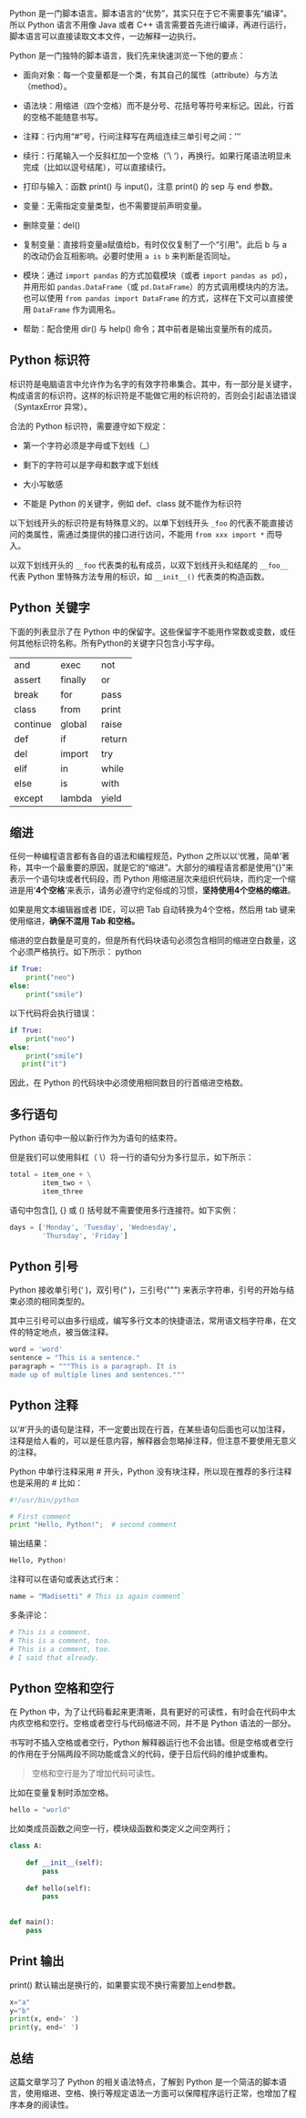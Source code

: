 Python 是一门脚本语言。脚本语言的“优势”，其实只在于它不需要事先“编译”。所以 Python 语言不用像 Java 或者 C++ 语言需要首先进行编译，再进行运行，脚本语言可以直接读取文本文件，一边解释一边执行。

Python 是一门独特的脚本语言，我们先来快速浏览一下他的要点：

- 面向对象：每一个变量都是一个类，有其自己的属性（attribute）与方法（method）。
    
- 语法块：用缩进（四个空格）而不是分号、花括号等符号来标记。因此，行首的空格不能随意书写。
    
- 注释：行内用“#”号，行间注释写在两组连续三单引号之间：’’’
    
- 续行：行尾输入一个反斜杠加一个空格（’\ ‘），再换行。如果行尾语法明显未完成（比如以逗号结尾），可以直接续行。
    
- 打印与输入：函数 print() 与 input()，注意 print() 的 sep 与 end 参数。
    
- 变量：无需指定变量类型，也不需要提前声明变量。
    
- 删除变量：del()
    
- 复制变量：直接将变量a赋值给b，有时仅仅复制了一个“引用”。此后 b 与 a 的改动仍会互相影响。必要时使用 `a is b` 来判断是否同址。
    
- 模块：通过 `import pandas` 的方式加载模块（或者 `import pandas as pd`），并用形如 `pandas.DataFrame`（或 `pd.DataFrame`）的方式调用模块内的方法。也可以使用 `from pandas import DataFrame` 的方式，这样在下文可以直接使用 `DataFrame` 作为调用名。
    
- 帮助：配合使用 dir() 与 help() 命令；其中前者是输出变量所有的成员。
    

  

## **Python 标识符**

标识符是电脑语言中允许作为名字的有效字符串集合。其中，有一部分是关键字，构成语言的标识符。这样的标识符是不能做它用的标识符的，否则会引起语法错误（SyntaxError 异常）。

合法的 Python 标识符，需要遵守如下规定：

- 第一个字符必须是字母或下划线（_）
    
- 剩下的字符可以是字母和数字或下划线
    
- 大小写敏感
    
- 不能是 Python 的关键字，例如 def、class 就不能作为标识符
    

  

以下划线开头的标识符是有特殊意义的。以单下划线开头 `_foo` 的代表不能直接访问的类属性，需通过类提供的接口进行访问，不能用 `from xxx import *` 而导入。

  

以双下划线开头的 `__foo` 代表类的私有成员，以双下划线开头和结尾的 `__foo__` 代表 Python 里特殊方法专用的标识，如 `__init__()` 代表类的构造函数。

  

## **Python 关键字**

下面的列表显示了在 Python 中的保留字。这些保留字不能用作常数或变数，或任何其他标识符名称。所有Python的关键字只包含小写字母。

|   |   |   |
|---|---|---|
|and|exec|not|
|assert|finally|or|
|break|for|pass|
|class|from|print|
|continue|global|raise|
|def|if|return|
|del|import|try|
|elif|in|while|
|else|is|with|
|except|lambda|yield|

  

## **缩进**

任何一种编程语言都有各自的语法和编程规范，Python 之所以以‘优雅，简单’著称，其中一个最重要的原因，就是它的“缩进”。大部分的编程语言都是使用“{}”来表示一个语句块或者代码段，而 Python 用缩进层次来组织代码块，而约定一个缩进是用‘**4个空格**’来表示，请务必遵守约定俗成的习惯，**坚持使用4个空格的缩进**。

如果是用文本编辑器或者 IDE，可以把 Tab 自动转换为4个空格，然后用 tab 键来使用缩进，**确保不混用 Tab 和空格。**

缩进的空白数量是可变的，但是所有代码块语句必须包含相同的缩进空白数量，这个必须严格执行。如下所示：
python
```python
if True:
    print("neo")
else:
    print("smile")
```

以下代码将会执行错误：

```python
if True:
    print("neo")
else:
    print("smile")
   print("it")
```

因此，在 Python 的代码块中必须使用相同数目的行首缩进空格数。

## **多行语句**

Python 语句中一般以新行作为为语句的结束符。

但是我们可以使用斜杠（ \）将一行的语句分为多行显示，如下所示：

```python
total = item_one + \
        item_two + \
        item_three
```

语句中包含[], {} 或 () 括号就不需要使用多行连接符。如下实例：

```python
days = ['Monday', 'Tuesday', 'Wednesday',
        'Thursday', 'Friday']
```

## **Python 引号**

Python 接收单引号(‘ )，双引号(“ )，三引号(""") 来表示字符串，引号的开始与结束必须的相同类型的。

其中三引号可以由多行组成，编写多行文本的快捷语法，常用语文档字符串，在文件的特定地点，被当做注释。

```python
word = 'word'
sentence = "This is a sentence."
paragraph = """This is a paragraph. It is
made up of multiple lines and sentences."""
```

## **Python 注释**

以‘#’开头的语句是注释，不一定要出现在行首，在某些语句后面也可以加注释，注释是给人看的，可以是任意内容，解释器会忽略掉注释，但注意不要使用无意义的注释。

Python 中单行注释采用 # 开头，Python 没有块注释，所以现在推荐的多行注释也是采用的 # 比如：

```python
#!/usr/bin/python

# First comment
print "Hello, Python!";  # second comment
```

输出结果：

```python
Hello, Python!
```

注释可以在语句或表达式行末：

```python
name = "Madisetti" # This is again comment`
```

多条评论：

```python
# This is a comment.
# This is a comment, too.
# This is a comment, too.
# I said that already.
```

## **Python 空格和空行**

在 Python 中，为了让代码看起来更清晰，具有更好的可读性，有时会在代码中太内疚空格和空行。空格或者空行与代码缩进不同，并不是 Python 语法的一部分。

书写时不插入空格或者空行，Python 解释器运行也不会出错。但是空格或者空行的作用在于分隔两段不同功能或含义的代码，便于日后代码的维护或重构。

  

> 空格和空行是为了增加代码可读性。

  

比如在变量复制时添加空格。

```python
hello = "world"
```

比如类成员函数之间空一行，模块级函数和类定义之间空两行；

```python
class A:
 
    def __init__(self):
        pass
         
    def hello(self):
        pass
         
         
def main():
    pass
```

## **Print 输出**

print() 默认输出是换行的，如果要实现不换行需要加上end参数。

```python
x="a"
y="b"
print(x, end=' ')
print(y, end=' ')
```

## **总结**

这篇文章学习了 Python 的相关语法特点，了解到 Python 是一个简洁的脚本语言，使用缩进、空格、换行等规定语法一方面可以保障程序运行正常，也增加了程序本身的阅读性。